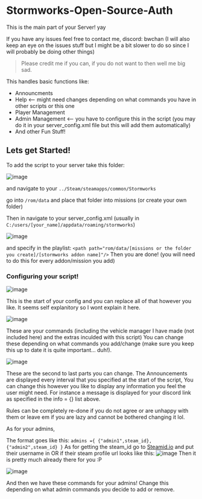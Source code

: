 # Stormworks-Open-Source-Auth

This is the main part of your Server! yay

If you have any issues feel free to contact me, discord: bwchan (I will also keep an eye on the issues stuff but I might be a bit slower to do so since I will probably be doing other things)

> Please credit me if you can, if you do not want to then well me big sad.

This handles basic functions like:
- Announcments
- Help <-- might need changes depending on what commands you have in other scripts or this one
- Player Management
- Admin Management <-- you have to configure this in the script (you may do it in your server_config.xml file but this will add them automatically)
- And other Fun Stuff!

## Lets get Started!

To add the script to your server take this folder:

![image](https://github.com/user-attachments/assets/c4f707c2-61f9-4d92-8b05-bc294dc0359c)

and navigate to your `../Steam/steamapps/common/Stormworks`

go into `/rom/data` and place that folder into missions (or create your own folder)

Then in navigate to your server_config.xml (usually in `C:/users/[your_name]/appdata/roaming/stormworks`)

![image](https://github.com/user-attachments/assets/4a31c2e5-bffc-4b07-92b5-11330e35728f)

and specify in the playlist: `<path path="rom/data/[missions or the folder you create]/[stormworks addon name]"/>`
Then you are done! (you will need to do this for every addon/mission you add)

### Configuring your script!
![image](https://github.com/user-attachments/assets/a27edfd1-5c99-4ae9-9ae7-1f7f43b3209b)

This is the start of your config and you can replace all of that however you like.
It seems self explanitory so I wont explain it here.

![image](https://github.com/user-attachments/assets/7b74f4fc-a0af-4ce8-be8f-0a8e8d0ccc8c)

These are your commands (including the vehicle manager I have made (not included here) and the extras inculded with this script)
You can change these depending on what commands you add/change (make sure you keep this up to date it is quite important... duh!).

![image](https://github.com/user-attachments/assets/524492ff-ffca-469d-9b6f-f11406e55288)

These are the second to last parts you can change.
The Announcements are displayed every interval that you specified at the start of the script, You can change this however you like to display any information you feel the user might need.
For instance a message is displayed for your discord link as specified in the info = {} list above.

Rules can be completely re-done if you do not agree or are unhappy with them or leave em if you are lazy and cannot be bothered changing it lol.

As for your admins,

The format goes like this:
`
admins ={
  {"admin1",steam_id},
  {"admin2",steam_id}
}
`
As for getting the steam_id go to [Steamid.io](https://steamid.io) and put their username in OR
if their steam profile url looks like this: ![image](https://github.com/user-attachments/assets/6af2e3d4-236e-44d0-9b00-82c31e7c104d)
Then it is pretty much already there for you :P

![image](https://github.com/user-attachments/assets/43e42dba-f330-45a5-b8f7-06e09406382a)

And then we have these commands for your admins!
Change this depending on what admin commands you decide to add or remove.
